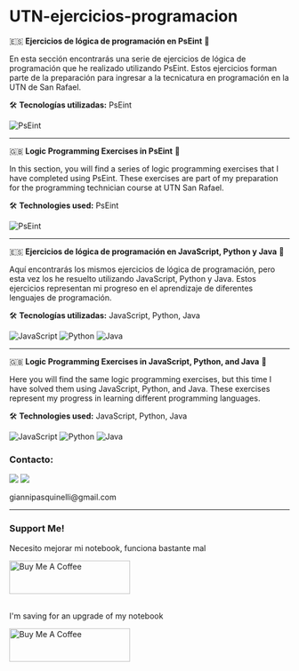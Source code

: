 # UTN-ejercicios-programacion

🇪🇸 **Ejercicios de lógica de programación en PsEint** 📝

En esta sección encontrarás una serie de ejercicios de lógica de programación que he realizado utilizando PsEint. Estos ejercicios forman parte de la preparación para ingresar a la tecnicatura en programación en la UTN de San Rafael.

🛠️ **Tecnologías utilizadas:** PsEint

![PsEint](https://img.shields.io/badge/PsEint-logic--programming-red)

---

🇬🇧 **Logic Programming Exercises in PsEint** 📝

In this section, you will find a series of logic programming exercises that I have completed using PsEint. These exercises are part of my preparation for the programming technician course at UTN San Rafael.

🛠️ **Technologies used:** PsEint

![PsEint](https://img.shields.io/badge/PsEint-logic--programming-red)

---

🇪🇸 **Ejercicios de lógica de programación en JavaScript, Python y Java** 📝

Aquí encontrarás los mismos ejercicios de lógica de programación, pero esta vez los he resuelto utilizando JavaScript, Python y Java. Estos ejercicios representan mi progreso en el aprendizaje de diferentes lenguajes de programación.

🛠️ **Tecnologías utilizadas:** JavaScript, Python, Java


![JavaScript](https://img.shields.io/badge/JavaScript-F7DF1E?style=for-the-badge&logo=javascript&logoColor=black)
![Python](https://img.shields.io/badge/Python-14354C?style=for-the-badge&logo=python&logoColor=white)
![Java](https://img.shields.io/badge/Java-ED8B00?style=for-the-badge&logo=java&logoColor=white)

---

🇬🇧 **Logic Programming Exercises in JavaScript, Python, and Java** 📝

Here you will find the same logic programming exercises, but this time I have solved them using JavaScript, Python, and Java. These exercises represent my progress in learning different programming languages.

🛠️ **Technologies used:** JavaScript, Python, Java



![JavaScript](https://img.shields.io/badge/JavaScript-F7DF1E?style=for-the-badge&logo=javascript&logoColor=black)
![Python](https://img.shields.io/badge/Python-14354C?style=for-the-badge&logo=python&logoColor=white)
![Java](https://img.shields.io/badge/Java-ED8B00?style=for-the-badge&logo=java&logoColor=white)

<h3>Contacto:</h3>
<a href="https://www.linkedin.com/in/gianni-pasquinelli/"><img src="https://img.shields.io/badge/LinkedIn-0077B5?style=for-the-badge&logo=linkedin&logoColor=white"></a>
<a href="mailto:giannipasquinelli@gmail.com"><img src="https://img.shields.io/badge/Gmail-D14836?style=for-the-badge&logo=gmail&logoColor=white"></a>
<p>giannipasquinelli@gmail.com</p>
<hr>
<h3>Support Me!</h3>
<p>Necesito mejorar mi notebook, funciona bastante mal</p>
<a href="https://cafecito.app/gianni03"><img src="https://cdn.cafecito.app/imgs/buttons/button_6.svg" alt="Buy Me A Coffee" style="height: 60px !important;width: 217px !important;"> </a>
<br>
<br>
<p>I'm saving for an upgrade of my notebook</p>
<a href="https://www.buymeacoffee.com/gianni03" target="_blank"><img src="https://cdn.buymeacoffee.com/buttons/v2/default-yellow.png" alt="Buy Me A Coffee" style="height: 60px !important;width: 217px !important;" ></a>
